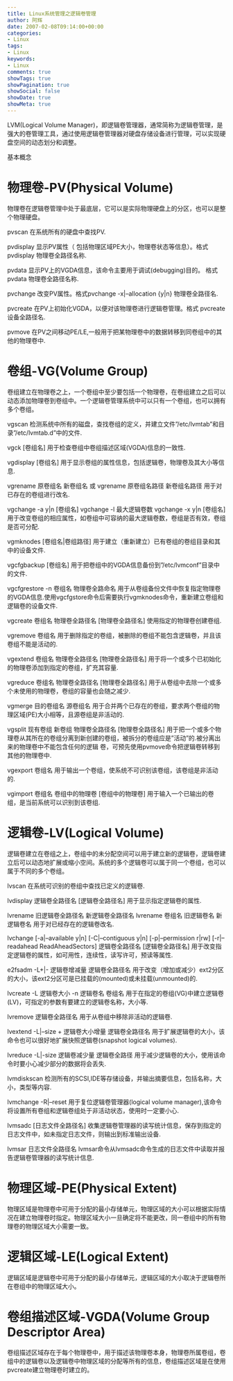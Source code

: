```yaml
---
title: Linux系统管理之逻辑卷管理
author: 阿辉
date: 2007-02-08T09:14:00+00:00
categories:
- Linux
tags:
- Linux
keywords:
- Linux
comments: true
showTags: true
showPagination: true
showSocial: false
showDate: true
showMeta: true
---
```

LVM(Logical Volume Manager)，即逻辑卷管理器，通常简称为逻辑卷管理，是强大的卷管理工具，通过使用逻辑卷管理器对硬盘存储设备进行管理，可以实现硬盘空间的动态划分和调整。

基本概念

# 物理卷-PV(Physical Volume)

物理卷在逻辑卷管理中处于最底层，它可以是实际物理硬盘上的分区，也可以是整个物理硬盘。

  pvscan 在系统所有的硬盘中查找PV.

  pvdisplay 显示PV属性（ 包括物理区域PE大小，物理卷状态等信息）。格式 pvdisplay 物理卷全路径名称.

  pvdata 显示PV上的VGDA信息，该命令主要用于调试(debugging)目的。 格式 pvdata 物理卷全路径名称.

  pvchange 改变PV属性。格式pvchange -x|–allocation {y|n} 物理卷全路径名.

  pvcreate 在PV上初始化VGDA，以便对该物理卷进行逻辑卷管理。格式 pvcreate 设备全路径名.

  pvmove 在PV之间移动PE/LE,一般用于把某物理卷中的数据转移到同卷组中的其他的物理卷中.
<!--more-->
# 卷组-VG(Volume Group)

卷组建立在物理卷之上，一个卷组中至少要包括一个物理卷，在卷组建立之后可以动态添加物理卷到卷组中。一个逻辑卷管理系统中可以只有一个卷组，也可以拥有多个卷组。

  vgscan 检测系统中所有的磁盘，查找卷组的定义，并建立文件”/etc/lvmtab”和目录”/etc/lvmtab.d”中的文件.

  vgck [卷组名] 用于检查卷组中卷组描述区域(VGDA)信息的一致性.

  vgdisplay [卷组名] 用于显示卷组的属性信息，包括逻辑卷，物理卷及其大小等信息.

  vgrename 原卷组名 新卷组名 或 vgrename 原卷组名路径 新卷组名路径  用于对已存在的卷组进行改名.

  vgchange -a y|n [卷组名]  vgchange -l 最大逻辑卷数 vgchange -x y|n [卷组名] 用于改变卷组的相应属性，如卷组中可容纳的最大逻辑卷数，卷组是否有效，卷组是否可分配.

  vgmknodes [卷组名|卷组路径] 用于建立（重新建立）已有卷组的卷组目录和其中的设备文件.

  vgcfgbackup [卷组名] 用于把卷组中的VGDA信息备份到”/etc/lvmconf”目录中的文件.

  vgcfgrestore -n 卷组名 物理卷全路命名  用于从卷组备份文件中恢复指定物理卷的VGDA信息.使用vgcfgstore命令后需要执行vgmknodes命令，重新建立卷组和逻辑卷的设备文件.

  vgcreate 卷组名 物理卷全路径名 [物理卷全路径名] 使用指定的物理卷创建卷组.

  vgremove 卷组名 用于删除指定的卷组，被删除的卷组不能包含逻辑卷，并且该卷组不能是活动的.

  vgextend 卷组名 物理卷全路径名 [物理卷全路径名] 用于将一个或多个已初始化的物理卷添加到指定的卷组，扩充其容量.

  vgreduce 卷组名 物理卷全路径名 [物理卷全路径名] 用于从卷组中去除一个或多个未使用的物理卷，卷组的容量也会随之减少.

  vgmerge 目的卷组名 源卷组名 用于合并两个已存在的卷组，要求两个卷组的物理区域(PE)大小相等，且源卷组是非活动的.

  vgsplit 现有卷组 新卷组 物理卷全路径名 [物理卷全路径名]  用于把一个或多个物理卷从其所在的卷组分离到新创建的卷组，被拆分的卷组应是”活动”的.被分离出来的物理卷中不能包含任何的逻辑 卷，可预先使用pvmove命令把逻辑卷转移到其他的物理卷中.

  vgexport 卷组名 用于输出一个卷组，使系统不可识别该卷组，该卷组是非活动的.

  vgimport 卷组名 卷组中的物理卷 [卷组中的物理卷]  用于输入一个已输出的卷组，是当前系统可以识别到该卷组.
  
# 逻辑卷-LV(Logical Volume)

逻辑卷建立在卷组之上，卷组中的未分配空间可以用于建立新的逻辑卷，逻辑卷建立后可以动态地扩展或缩小空间。系统的多个逻辑卷可以属于同一个卷组，也可以属于不同的多个卷组。

  lvscan  在系统可识别的卷组中查找已定义的逻辑卷.

  lvdisplay 逻辑卷全路径名 [逻辑卷全路径名]  用于显示指定逻辑卷的属性.

  lvrename 旧逻辑卷全路径名 新逻辑卷全路径名  lvrename 卷组名 旧逻辑卷名 新逻辑卷名  用于对已经存在的逻辑卷改名.

  lvchange [-a|–available y|n] [-C|–contiguous y|n] [-p|–permission r|rw] [-r|–readahead ReadAheadSectors] 逻辑卷全路径名 [逻辑卷全路径名]  用于改变指定逻辑卷的属性，如可用性，连续性，读写许可，预读等属性.

  e2fsadm -L+|- 逻辑卷增减量 逻辑卷全路径名  用于改变（增加或减少）ext2分区的大小，该ext2分区可是已挂载的(mounted)或未挂载(unmounted)的.

  lvcreate -L 逻辑卷大小 -n 逻辑卷名 卷组名  用于在指定的卷组(VG)中建立逻辑卷(LV)，可指定的参数有要建立的逻辑卷名称，大小等.

  lvremove 逻辑卷全路径名  用于从卷组中移除非活动的逻辑卷.

  lvextend -L|–size + 逻辑卷大小增量 逻辑卷全路径名  用于扩展逻辑卷的大小，该命令也可以很好地扩展快照逻辑卷(snapshot logical volumes).

  lvreduce -L|-size 逻辑卷减少量 逻辑卷全路径  用于减少逻辑卷的大小，使用该命令时要小心减少部分的数据将会丢失.

  lvmdiskscan  检测所有的SCSI,IDE等存储设备，并输出摘要信息，包括名称，大小，类型等内容.

  lvmchange -R|–reset  用于复位逻辑卷管理器(logical volume manager),该命令将设置所有卷组和逻辑卷组处于非活动状态，使用时一定要小心.

  lvmsadc  [日志文件全路径名]  收集逻辑卷管理器的读写统计信息，保存到指定的日志文件中，如未指定日志文件，则输出到标准输出设备.

  lvmsar 日志文件全路径名  lvmsar命令从lvmsadc命令生成的日志文件中读取并报告逻辑卷管理器的读写统计信息.

# 物理区域-PE(Physical Extent)

物理区域是物理卷中可用于分配的最小存储单元，物理区域的大小可以根据实际情况在建立物理卷时指定。物理区域大小一旦确定将不能更改，同一卷组中的所有物理卷的物理区域大小需要一致。

# 逻辑区域-LE(Logical Extent)

逻辑区域是逻辑卷中可用于分配的最小存储单元，逻辑区域的大小取决于逻辑卷所在卷组中的物理区域大小。

# 卷组描述区域-VGDA(Volume Group Descriptor Area)

卷组描述区域存在于每个物理卷中，用于描述该物理卷本身，物理卷所属卷组，卷组中的逻辑卷以及逻辑卷中物理区域的分配等所有的信息，卷组描述区域是在使用pvcreate建立物理卷时建立的。
